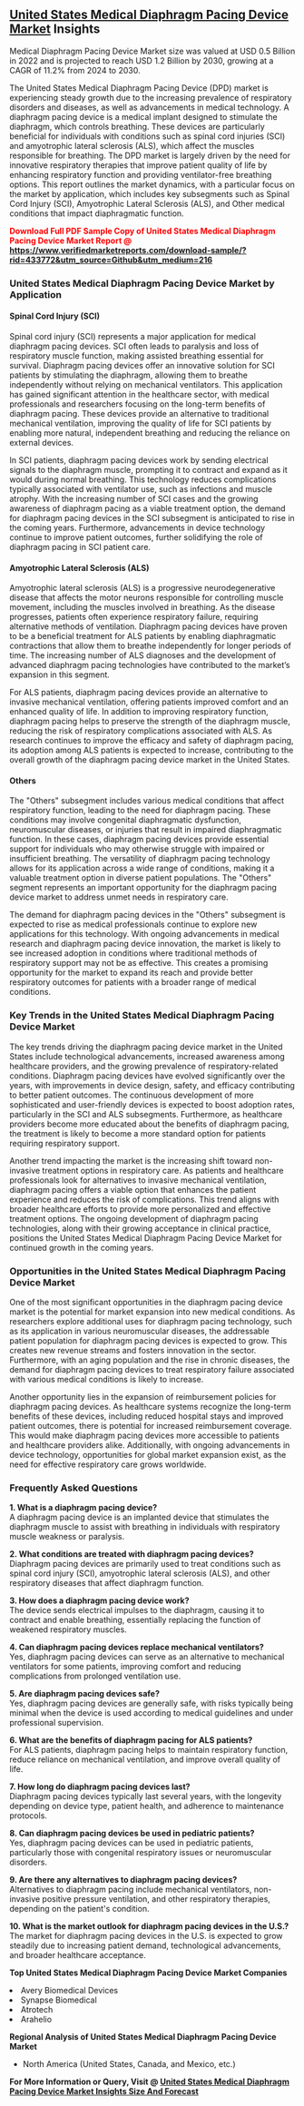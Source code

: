 <h2><a href="https://www.verifiedmarketreports.com/download-sample/?rid=433772&amp;utm_source=Github&amp;utm_medium=216" target="_blank">United States Medical Diaphragm Pacing Device Market</a> Insights</h2><p>Medical Diaphragm Pacing Device Market size was valued at USD 0.5 Billion in 2022 and is projected to reach USD 1.2 Billion by 2030, growing at a CAGR of 11.2% from 2024 to 2030.</p><p><div> <p>The United States Medical Diaphragm Pacing Device (DPD) market is experiencing steady growth due to the increasing prevalence of respiratory disorders and diseases, as well as advancements in medical technology. A diaphragm pacing device is a medical implant designed to stimulate the diaphragm, which controls breathing. These devices are particularly beneficial for individuals with conditions such as spinal cord injuries (SCI) and amyotrophic lateral sclerosis (ALS), which affect the muscles responsible for breathing. The DPD market is largely driven by the need for innovative respiratory therapies that improve patient quality of life by enhancing respiratory function and providing ventilator-free breathing options. This report outlines the market dynamics, with a particular focus on the market by application, which includes key subsegments such as Spinal Cord Injury (SCI), Amyotrophic Lateral Sclerosis (ALS), and Other medical conditions that impact diaphragmatic function. <p><strong><p><span class=""><span style="color: #ff0000;"><strong>Download Full PDF Sample Copy of United States Medical Diaphragm Pacing Device Market Report</strong> @ </span><a href="https://www.verifiedmarketreports.com/download-sample/?rid=433772&amp;utm_source=Github&amp;utm_medium=216" target="_blank">https://www.verifiedmarketreports.com/download-sample/?rid=433772&amp;utm_source=Github&amp;utm_medium=216</a></span></p></strong></p> <h3>United States Medical Diaphragm Pacing Device Market by Application</h3> <h4>Spinal Cord Injury (SCI)</h4> <p>Spinal cord injury (SCI) represents a major application for medical diaphragm pacing devices. SCI often leads to paralysis and loss of respiratory muscle function, making assisted breathing essential for survival. Diaphragm pacing devices offer an innovative solution for SCI patients by stimulating the diaphragm, allowing them to breathe independently without relying on mechanical ventilators. This application has gained significant attention in the healthcare sector, with medical professionals and researchers focusing on the long-term benefits of diaphragm pacing. These devices provide an alternative to traditional mechanical ventilation, improving the quality of life for SCI patients by enabling more natural, independent breathing and reducing the reliance on external devices.</p> <p>In SCI patients, diaphragm pacing devices work by sending electrical signals to the diaphragm muscle, prompting it to contract and expand as it would during normal breathing. This technology reduces complications typically associated with ventilator use, such as infections and muscle atrophy. With the increasing number of SCI cases and the growing awareness of diaphragm pacing as a viable treatment option, the demand for diaphragm pacing devices in the SCI subsegment is anticipated to rise in the coming years. Furthermore, advancements in device technology continue to improve patient outcomes, further solidifying the role of diaphragm pacing in SCI patient care.</p> <h4>Amyotrophic Lateral Sclerosis (ALS)</h4> <p>Amyotrophic lateral sclerosis (ALS) is a progressive neurodegenerative disease that affects the motor neurons responsible for controlling muscle movement, including the muscles involved in breathing. As the disease progresses, patients often experience respiratory failure, requiring alternative methods of ventilation. Diaphragm pacing devices have proven to be a beneficial treatment for ALS patients by enabling diaphragmatic contractions that allow them to breathe independently for longer periods of time. The increasing number of ALS diagnoses and the development of advanced diaphragm pacing technologies have contributed to the market’s expansion in this segment.</p> <p>For ALS patients, diaphragm pacing devices provide an alternative to invasive mechanical ventilation, offering patients improved comfort and an enhanced quality of life. In addition to improving respiratory function, diaphragm pacing helps to preserve the strength of the diaphragm muscle, reducing the risk of respiratory complications associated with ALS. As research continues to improve the efficacy and safety of diaphragm pacing, its adoption among ALS patients is expected to increase, contributing to the overall growth of the diaphragm pacing device market in the United States.</p> <h4>Others</h4> <p>The "Others" subsegment includes various medical conditions that affect respiratory function, leading to the need for diaphragm pacing. These conditions may involve congenital diaphragmatic dysfunction, neuromuscular diseases, or injuries that result in impaired diaphragmatic function. In these cases, diaphragm pacing devices provide essential support for individuals who may otherwise struggle with impaired or insufficient breathing. The versatility of diaphragm pacing technology allows for its application across a wide range of conditions, making it a valuable treatment option in diverse patient populations. The "Others" segment represents an important opportunity for the diaphragm pacing device market to address unmet needs in respiratory care.</p> <p>The demand for diaphragm pacing devices in the "Others" subsegment is expected to rise as medical professionals continue to explore new applications for this technology. With ongoing advancements in medical research and diaphragm pacing device innovation, the market is likely to see increased adoption in conditions where traditional methods of respiratory support may not be as effective. This creates a promising opportunity for the market to expand its reach and provide better respiratory outcomes for patients with a broader range of medical conditions.</p> <h3>Key Trends in the United States Medical Diaphragm Pacing Device Market</h3> <p>The key trends driving the diaphragm pacing device market in the United States include technological advancements, increased awareness among healthcare providers, and the growing prevalence of respiratory-related conditions. Diaphragm pacing devices have evolved significantly over the years, with improvements in device design, safety, and efficacy contributing to better patient outcomes. The continuous development of more sophisticated and user-friendly devices is expected to boost adoption rates, particularly in the SCI and ALS subsegments. Furthermore, as healthcare providers become more educated about the benefits of diaphragm pacing, the treatment is likely to become a more standard option for patients requiring respiratory support.</p> <p>Another trend impacting the market is the increasing shift toward non-invasive treatment options in respiratory care. As patients and healthcare professionals look for alternatives to invasive mechanical ventilation, diaphragm pacing offers a viable option that enhances the patient experience and reduces the risk of complications. This trend aligns with broader healthcare efforts to provide more personalized and effective treatment options. The ongoing development of diaphragm pacing technologies, along with their growing acceptance in clinical practice, positions the United States Medical Diaphragm Pacing Device Market for continued growth in the coming years.</p> <h3>Opportunities in the United States Medical Diaphragm Pacing Device Market</h3> <p>One of the most significant opportunities in the diaphragm pacing device market is the potential for market expansion into new medical conditions. As researchers explore additional uses for diaphragm pacing technology, such as its application in various neuromuscular diseases, the addressable patient population for diaphragm pacing devices is expected to grow. This creates new revenue streams and fosters innovation in the sector. Furthermore, with an aging population and the rise in chronic diseases, the demand for diaphragm pacing devices to treat respiratory failure associated with various medical conditions is likely to increase.</p> <p>Another opportunity lies in the expansion of reimbursement policies for diaphragm pacing devices. As healthcare systems recognize the long-term benefits of these devices, including reduced hospital stays and improved patient outcomes, there is potential for increased reimbursement coverage. This would make diaphragm pacing devices more accessible to patients and healthcare providers alike. Additionally, with ongoing advancements in device technology, opportunities for global market expansion exist, as the need for effective respiratory care grows worldwide.</p> <h3>Frequently Asked Questions</h3> <p><strong>1. What is a diaphragm pacing device?</strong><br>A diaphragm pacing device is an implanted device that stimulates the diaphragm muscle to assist with breathing in individuals with respiratory muscle weakness or paralysis.</p> <p><strong>2. What conditions are treated with diaphragm pacing devices?</strong><br>Diaphragm pacing devices are primarily used to treat conditions such as spinal cord injury (SCI), amyotrophic lateral sclerosis (ALS), and other respiratory diseases that affect diaphragm function.</p> <p><strong>3. How does a diaphragm pacing device work?</strong><br>The device sends electrical impulses to the diaphragm, causing it to contract and enable breathing, essentially replacing the function of weakened respiratory muscles.</p> <p><strong>4. Can diaphragm pacing devices replace mechanical ventilators?</strong><br>Yes, diaphragm pacing devices can serve as an alternative to mechanical ventilators for some patients, improving comfort and reducing complications from prolonged ventilation use.</p> <p><strong>5. Are diaphragm pacing devices safe?</strong><br>Yes, diaphragm pacing devices are generally safe, with risks typically being minimal when the device is used according to medical guidelines and under professional supervision.</p> <p><strong>6. What are the benefits of diaphragm pacing for ALS patients?</strong><br>For ALS patients, diaphragm pacing helps to maintain respiratory function, reduce reliance on mechanical ventilation, and improve overall quality of life.</p> <p><strong>7. How long do diaphragm pacing devices last?</strong><br>Diaphragm pacing devices typically last several years, with the longevity depending on device type, patient health, and adherence to maintenance protocols.</p> <p><strong>8. Can diaphragm pacing devices be used in pediatric patients?</strong><br>Yes, diaphragm pacing devices can be used in pediatric patients, particularly those with congenital respiratory issues or neuromuscular disorders.</p> <p><strong>9. Are there any alternatives to diaphragm pacing devices?</strong><br>Alternatives to diaphragm pacing include mechanical ventilators, non-invasive positive pressure ventilation, and other respiratory therapies, depending on the patient's condition.</p> <p><strong>10. What is the market outlook for diaphragm pacing devices in the U.S.?</strong><br>The market for diaphragm pacing devices in the U.S. is expected to grow steadily due to increasing patient demand, technological advancements, and broader healthcare acceptance.</p></div></p><p><strong>Top United States Medical Diaphragm Pacing Device Market Companies</strong></p><div data-test-id=""><p><li>Avery Biomedical Devices</li><li> Synapse Biomedical</li><li> Atrotech</li><li> Arahelio</li></p><div><strong>Regional Analysis of&nbsp;United States Medical Diaphragm Pacing Device Market</strong></div><ul><li dir="ltr"><p dir="ltr">North America&nbsp;(United States, Canada, and Mexico, etc.)</p></li></ul><p><strong>For More Information or Query, Visit @&nbsp;</strong><strong><a href="https://www.verifiedmarketreports.com/product/medical-diaphragm-pacing-device-market/?utm_source=Github&amp;utm_medium=216" target="_blank">United States Medical Diaphragm Pacing Device Market Insights Size And Forecast</a></strong></p></div>
